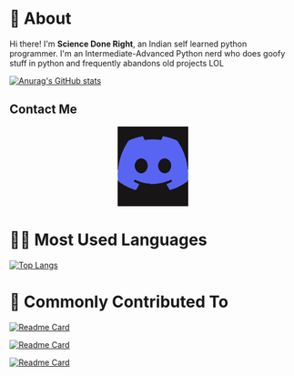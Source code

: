 # 👋 About

Hi there! I'm **Science Done Right**, an Indian self learned python programmer.
I'm an Intermediate-Advanced Python nerd who does goofy stuff in python and frequently abandons old projects LOL

[![Anurag's GitHub stats](https://github-readme-stats.vercel.app/api?username=Code-Done-Right&show_icons=true&theme=radical)](https://github.com/anuraghazra/github-readme-stats)


## Contact Me

<p align='center'>
    <a href='https://discord.gg/bTnheyspUm'><img src='discord_logo.png'/></a>
</p>

# 👨‍💻 Most Used Languages

[![Top Langs](https://github-readme-stats.vercel.app/api/top-langs/?username=Code-Done-Right&layout=compact&bg_color=191919&text_color=dbdbdb)](https://github.com/Code-Donbe-Right/Economica)

# 🌟 Commonly Contributed To

[![Readme Card](https://github-readme-stats.vercel.app/api/pin/?username=Code-Done-Right&repo=Sciencium&text_color=dbdbdb&bg_color=191919)](https://github.com/Code-Done-Right/Sciencium)

[![Readme Card](https://github-readme-stats.vercel.app/api/pin/?username=Code-Done-Right&repo=Economica&text_color=dbdbdb&bg_color=191919)](https://github.com/Code-Done-Right/Ecopnomica)

[![Readme Card](https://github-readme-stats.vercel.app/api/pin/?username=Code-Done-Right&repo=Fast-API-Testing&text_color=dbdbdb&bg_color=191919)](https://github.com/Code-Done-Right/Fast-API-Testing)
